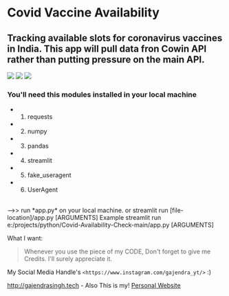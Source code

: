 # Covid Vaccine Availability
## Tracking available slots for coronavirus vaccines in India. This app will pull data fron Cowin API rather than putting pressure on the main API.<br>
![](1.jpg)
![](2.jpg)
![](3.jpg)
<br>
### You'll need this modules installed in your local machine
*  1. requests
*  2. numpy
*  3. pandas
*  4. streamlit
*  5. fake_useragent
*  6. UserAgent

<br>
-->> run *app.py* on your local machine. 
or 
streamlit run [file-location]/app.py [ARGUMENTS]
Example
streamlit run e:/projects/python/Covid-Availability-Check-main/app.py [ARGUMENTS]


What I want:

> Whenever you use the piece of my CODE,
> Don't forget to give me Credits.
> I'll surely appreciate it.

My Social Media Handle's
`<https://www.instagram.com/gajendra_yt/>` :)

http://gajendrasingh.tech - Also This is my!
[Personal Website](http://gajendrasingh.tech)
